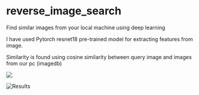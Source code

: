 # reverse_image_search
Find similar images from your local machine using deep learning

I have used Pytorch resnet18 pre-trained model for extracting features from image.

Similarity is found using cosine similarity between query image and images from our pc (imagedb)

![](https://github.com/Jishnuprakash/reverse_image_search/blob/main/query.png)

![Results]('https://github.com/Jishnuprakash/reverse_image_search/blob/main/results.png?raw=true')
